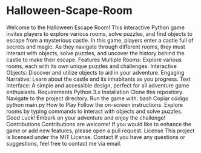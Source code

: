 # Halloween-Scape-Room
Welcome to the Halloween Escape Room! This interactive Python game invites players to explore various rooms, solve puzzles, and find objects to escape from a mysterious castle.
In this game, players enter a castle full of secrets and magic. As they navigate through different rooms, they must interact with objects, solve puzzles, and uncover the history behind the castle to make their escape.
Features Multiple Rooms: Explore various rooms, each with its own unique puzzles and challenges. Interactive Objects: Discover and utilize objects to aid in your adventure. Engaging Narrative: Learn about the castle and its inhabitants as you progress. Text Interface: A simple and accessible design, perfect for all adventure game enthusiasts. Requirements Python 3.x Installation Clone this repository. Navigate to the project directory. Run the game with: bash Copiar código python main.py How to Play Follow the on-screen instructions. Explore rooms by typing commands to interact with objects and solve puzzles. Good Luck! Embark on your adventure and enjoy the challenge!
Contributions Contributions are welcome! If you would like to enhance the game or add new features, please open a pull request.
License This project is licensed under the MIT License.
Contact If you have any questions or suggestions, feel free to contact me via email.
